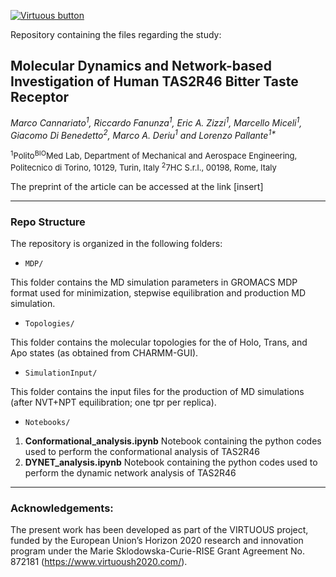 [![Virtuous button][Virtuous_image]][Virtuous link]

[Virtuous_image]: https://virtuoush2020.com/wp-content/uploads/2021/02/V_logo_h.png
[Virtuous link]: https://virtuoush2020.com/

Repository containing the files regarding the study: 

## Molecular Dynamics and Network-based Investigation of Human TAS2R46 Bitter Taste Receptor

<i>Marco Cannariato<sup>1</sup>, Riccardo Fanunza<sup>1</sup>, Eric A. Zizzi<sup>1</sup>, Marcello Miceli<sup>1</sup>, Giacomo Di Benedetto<sup>2</sup>, Marco A. Deriu<sup>1</sup> and Lorenzo Pallante<sup>1*</sup>  </i>

<font size=2> <sup>1</sup>Polito<sup>BIO</sup>Med Lab, Department of Mechanical and Aerospace Engineering, Politecnico di Torino, 10129, Turin, Italy
<sup>2</sup>7HC S.r.l., 00198, Rome, Italy
</font>

The preprint of the article can be accessed at the link [insert]

--------


### Repo Structure

The repository is organized in the following folders:

 * `MDP/`

  This folder contains the MD simulation parameters in GROMACS MDP format used for minimization, stepwise equilibration and production MD simulation.

 * `Topologies/`

  This folder contains the molecular topologies for the of Holo, Trans, and Apo states (as obtained from CHARMM-GUI).

 * `SimulationInput/`

  This folder contains the input files for the production of MD simulations (after NVT+NPT equilibration; one tpr per replica).
  
 * `Notebooks/`
  
1. **Conformational_analysis.ipynb** 
  Notebook containing the python codes used to perform the conformational analysis of TAS2R46
2. **DYNET_analysis.ipynb**
  Notebook containing the python codes used to perform the dynamic network analysis of TAS2R46

------

### Acknowledgements:

The present work has been developed as part of the VIRTUOUS project, funded by the European Union’s Horizon 2020 research and innovation program under the Marie Sklodowska-Curie-RISE Grant Agreement No. 872181 (https://www.virtuoush2020.com/).